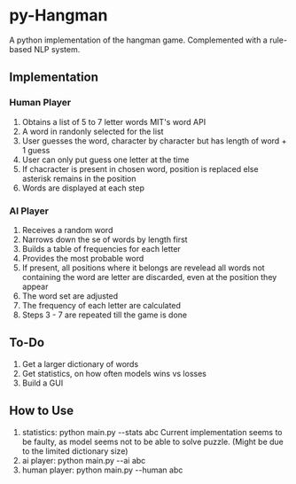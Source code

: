 # py-Hangman

A python implementation of the hangman game.
Complemented with a rule-based NLP system.

## Implementation
### Human Player
1. Obtains a list of 5 to 7 letter words MIT's word API
2. A word in randonly selected for the list
3. User guesses the word, character by character but has
    length of word + 1 guess
4. User can only put guess one letter at the time
5. If chacracter is present in chosen word, position is replaced
    else asterisk remains in the position
6. Words are displayed at each step

### AI Player
1. Receives a random word
2. Narrows down the se of words by length first
3. Builds a table of frequencies for each letter
4. Provides the most probable word
5. If present, all positions where it belongs are revelead
    all words not containing the word are letter are discarded,
    even at the position they appear
6. The word set are adjusted
7. The frequency of each letter are calculated
8. Steps 3 - 7 are repeated till the game is done

## To-Do
1. Get a larger dictionary of words
2. Get statistics, on how often models wins vs losses
3. Build a GUI

## How to Use
1. statistics: python main.py --stats abc
    Current implementation seems to be faulty, as
    model seems not to be able to solve puzzle.
    (Might be due to the limited dictionary size)
2. ai player: python main.py --ai abc
3. human player: python main.py --human abc